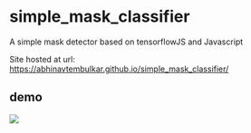 # simple_mask_classifier
A simple mask detector based on tensorflowJS and Javascript

Site hosted at url: <a href="https://abhinavtembulkar.github.io/simple_mask_classifier/">https://abhinavtembulkar.github.io/simple_mask_classifier/</a>

## demo
<img src="/gif/welcomgif.gif">
